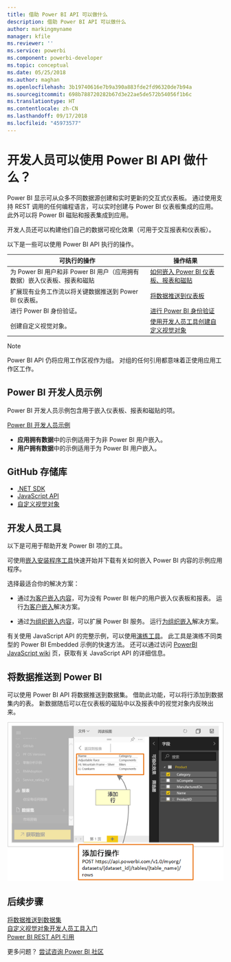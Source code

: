```yaml
---
title: 借助 Power BI API 可以做什么
description: 借助 Power BI API 可以做什么
author: markingmyname
manager: kfile
ms.reviewer: ''
ms.service: powerbi
ms.component: powerbi-developer
ms.topic: conceptual
ms.date: 05/25/2018
ms.author: maghan
ms.openlocfilehash: 3b19740616e7b9a390a883fde2fd96320de7b94a
ms.sourcegitcommit: 698b788720282b67d3e22ae5de572b54056f1b6c
ms.translationtype: HT
ms.contentlocale: zh-CN
ms.lasthandoff: 09/17/2018
ms.locfileid: "45973577"
---
```

# <a name="what-can-developers-do-with-the-power-bi-api"></a>开发人员可以使用 Power BI API 做什么？

Power BI 显示可从众多不同数据源创建和实时更新的交互式仪表板。 通过使用支持 REST 调用的任何编程语言，可以实时创建与 Power BI 仪表板集成的应用。 此外可以将 Power BI 磁贴和报表集成到应用。

开发人员还可以构建他们自己的数据可视化效果（可用于交互报表和仪表板）。

以下是一些可以使用 Power BI API 执行的操作。

| **可执行的操作** | **操作结果** |
| --- | --- |
| 为 Power BI 用户和非 Power BI 用户（应用拥有数据）嵌入仪表板、报表和磁贴 |[如何嵌入 Power BI 仪表板、报表和磁贴](embedding-content.md) |
| 扩展现有业务工作流以将关键数据推送到 Power BI 仪表板。 |[将数据推送到仪表板](walkthrough-push-data.md) |
| 进行 Power BI 身份验证。 |[进行 Power BI 身份验证](get-azuread-access-token.md) |
| 创建自定义视觉对象。 |[使用开发人员工具创建自定义视觉对象](../service-custom-visuals-getting-started-with-developer-tools.md) |

> [!NOTE]
> Power BI API 仍将应用工作区视作为组。 对组的任何引用都意味着正使用应用工作区工作。

## <a name="power-bi-developer-samples"></a>Power BI 开发人员示例

Power BI 开发人员示例包含用于嵌入仪表板、报表和磁贴的项。

[Power BI 开发人员示例](https://github.com/Microsoft/PowerBI-Developer-Samples)

* **应用拥有数据**中的示例适用于为非 Power BI 用户嵌入。
* **用户拥有数据**中的示例适用于为 Power BI 用户嵌入。

## <a name="github-repositories"></a>GitHub 存储库

* [.NET SDK](https://github.com/Microsoft/PowerBI-CSharp)
* [JavaScript API](https://github.com/Microsoft/PowerBI-JavaScript)
* [自定义视觉对象](https://github.com/Microsoft/PowerBI-visuals)

## <a name="developer-tools"></a>开发人员工具

以下是可用于帮助开发 Power BI 项的工具。

可使用[嵌入安装程序工具](https://aka.ms/embedsetup)快速开始并下载有关如何嵌入 Power BI 内容的示例应用程序。

选择最适合你的解决方案：

* 通过[为客户嵌入内容](embedding.md#embedding-for-your-customers)，可为没有 Power BI 帐户的用户嵌入仪表板和报表。 运行[为客户嵌入](https://aka.ms/embedsetup/AppOwnsData)解决方案。

* 通过[为组织嵌入内容](embedding.md#embedding-for-your-organization)，可以扩展 Power BI 服务。 运行[为组织嵌入](https://aka.ms/embedsetup/UserOwnsData)解决方案。

有关使用 JavaScript API 的完整示例，可以使用[演练工具](https://microsoft.github.io/PowerBI-JavaScript/demo)。 此工具是演练不同类型的 Power BI Embedded 示例的快速方法。 还可以通过访问 [PowerBI JavaScript wiki](https://github.com/Microsoft/powerbi-javascript/wiki) 页，获取有关 JavaScript API 的详细信息。

## <a name="push-data-into-power-bi"></a>将数据推送到 Power BI

可以使用 Power BI API 将数据推送到数据集。 借助此功能，可以将行添加到数据集内的表。 新数据随后可以在仪表板的磁贴中以及报表中的视觉对象内反映出来。

![推送数据示例](media/what-can-you-do/powerbi-push-data.png)

## <a name="next-steps"></a>后续步骤

[将数据推送到数据集](walkthrough-push-data.md)  
[自定义视觉对象开发人员工具入门](../service-custom-visuals-getting-started-with-developer-tools.md)  
[Power BI REST API 引用](https://docs.microsoft.com/rest/api/power-bi/)  

更多问题？ [尝试咨询 Power BI 社区](http://community.powerbi.com/)
